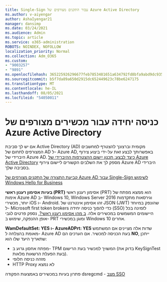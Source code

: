 ```yaml
---
title: Single-Sign עבור התקנים מצורפים של Azure Active Directory
ms.author: v-aiyengar
author: AshaIyengar21
manager: dansimp
ms.date: 03/24/2021
ms.audience: Admin
ms.topic: article
ms.service: o365-administration
ROBOTS: NOINDEX, NOFOLLOW
localization_priority: Normal
ms.collection: Adm_O365
ms.custom:
- "9003257"
- "9891"
ms.openlocfilehash: 365225926296677feb7853481651a634792fd8bfa9abd9dc9359ffaae50b60eb
ms.sourcegitcommit: b5f7da89a650d2915dc652449623c78be6247175
ms.translationtype: MT
ms.contentlocale: he-IL
ms.lasthandoff: 08/05/2021
ms.locfileid: "54050011"
---
```

# <a name="single-sign-on-for-azure-active-directory-joined-devices"></a>כניסה יחידה עבור מכשירים מצורפים של Azure Active Directory

אם יש לך סביבת Active Directory (AD) מקומית וברצונך להצטרף למחשבים המצורפים לתחום של AD ל- Azure AD, באפשרותך לבצע זאת על-ידי ביצוע צירוף היברידי של Azure AD. [כיצד לבצע: תכנון יישום ההצטרפות ההיברידי של Azure Active Directory](https://docs.microsoft.com/azure/active-directory/devices/hybrid-azuread-join-plan) מספק לך את השלבים הקשורים ליישום צירוף Azure AD היברידי בסביבה שלך.

[קביעת התצורה של התקנים מצורפים של Azure AD עבור Single-Sign לשימוש Windows Hello for Business](https://docs.microsoft.com/azure/active-directory/devices/hybrid-azuread-join-plan) 

**בעיות אסימון רענון ראשי (PRT)** אסימון רענון ראשי (PRT) הוא ממצא מפתח של אימות Azure AD ב- Windows 10, Windows Server 2016 וגירסאות מתקדמות יותר, מכשירי iOS ו- Android. זהו אסימון אינטרנט של JSON (JWT) שהונפק במיוחד ל- Microsoft first token brokers כדי להפוך כניסה יחידה (SSO) לזמינה בכל היישומים המשמשים במכשירים אלה. [ב מהו אסימון רענון ראשי?](https://docs.microsoft.com/azure/active-directory/devices/concept-primary-refresh-token), נספק פרטים לגבי אופן ההנפקה, שימוש ב- PRT ומוגן במכשירי Windows 10 אחרים.

**WamDefaultSet: YES ו- AzureADPrt: YES** שדות אלה מציינים אם המשתמש מאומת בהצלחה ל- Azure AD בעת הכניסה למכשיר. אם הערכים הם **NO**, ייתכן שתאריך היעד שלו הוא:

- מפתח אחסון גרוע ב- TPM המשויך למכשיר בעת הרישום (בדוק את KeySignTest בעת הפעלת הרשאות מלאות).
- מזהה כניסה חלופי
- HTTP Proxy לא נמצא

פתרון בעיות במכשירים באמצעות הפקודה dsregcmd - [מצב SSO](https://docs.microsoft.com/azure/active-directory/devices/troubleshoot-device-dsregcmd#sso-state)
